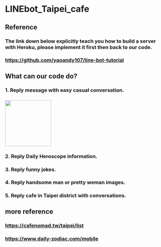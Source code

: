 # LINEbot_Taipei_cafe

## Reference
### The link down below explicitly teach you how to build a server with Heroku, please implement it first then back to our code.
### https://github.com/yaoandy107/line-bot-tutorial

## What can our code do?

### 1. Reply message with easy casual conversation.
### <img width="150" height="150" src="https://img-blog.csdn.net/20161028230559575"/>
### 2. Reply Daily Heroscope information.
### 3. Reply funny jokes.
### 4. Reply handsome man or pretty weman images.
### 5. Reply cafe in Taipei district with conversations.



## more reference

### https://cafenomad.tw/taipei/list
### https://www.daily-zodiac.com/mobile
